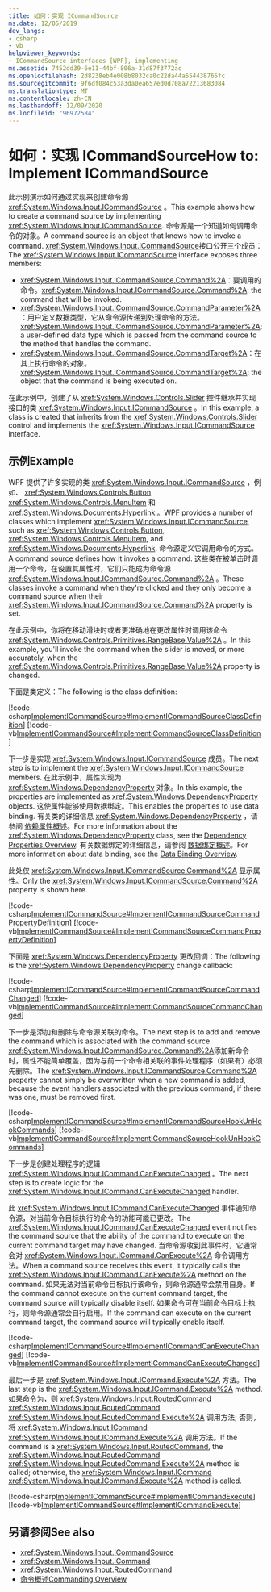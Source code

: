 ```yaml
---
title: 如何：实现 ICommandSource
ms.date: 12/05/2019
dev_langs:
- csharp
- vb
helpviewer_keywords:
- ICommandSource interfaces [WPF], implementing
ms.assetid: 7452dd39-6e11-44bf-806a-31d87f3772ac
ms.openlocfilehash: 2d8238eb4e008b8032ca0c22da44a554438765fc
ms.sourcegitcommit: 9f6df084c53a3da0ea657ed0d708a72213683084
ms.translationtype: MT
ms.contentlocale: zh-CN
ms.lasthandoff: 12/09/2020
ms.locfileid: "96972584"
---
```

# <a name="how-to-implement-icommandsource"></a><span data-ttu-id="1d573-102">如何：实现 ICommandSource</span><span class="sxs-lookup"><span data-stu-id="1d573-102">How to: Implement ICommandSource</span></span>

<span data-ttu-id="1d573-103">此示例演示如何通过实现来创建命令源 <xref:System.Windows.Input.ICommandSource> 。</span><span class="sxs-lookup"><span data-stu-id="1d573-103">This example shows how to create a command source by implementing <xref:System.Windows.Input.ICommandSource>.</span></span> <span data-ttu-id="1d573-104">命令源是一个知道如何调用命令的对象。</span><span class="sxs-lookup"><span data-stu-id="1d573-104">A command source is an object that knows how to invoke a command.</span></span> <span data-ttu-id="1d573-105"><xref:System.Windows.Input.ICommandSource>接口公开三个成员：</span><span class="sxs-lookup"><span data-stu-id="1d573-105">The <xref:System.Windows.Input.ICommandSource> interface exposes three members:</span></span>

- <span data-ttu-id="1d573-106"><xref:System.Windows.Input.ICommandSource.Command%2A>：要调用的命令。</span><span class="sxs-lookup"><span data-stu-id="1d573-106"><xref:System.Windows.Input.ICommandSource.Command%2A>: the command that will be invoked.</span></span>
- <span data-ttu-id="1d573-107"><xref:System.Windows.Input.ICommandSource.CommandParameter%2A>：用户定义数据类型，它从命令源传递到处理命令的方法。</span><span class="sxs-lookup"><span data-stu-id="1d573-107"><xref:System.Windows.Input.ICommandSource.CommandParameter%2A>: a user-defined data type which is passed from the command source to the method that handles the command.</span></span>
- <span data-ttu-id="1d573-108"><xref:System.Windows.Input.ICommandSource.CommandTarget%2A>：在其上执行命令的对象。</span><span class="sxs-lookup"><span data-stu-id="1d573-108"><xref:System.Windows.Input.ICommandSource.CommandTarget%2A>: the object that the command is being executed on.</span></span>

<span data-ttu-id="1d573-109">在此示例中，创建了从 <xref:System.Windows.Controls.Slider> 控件继承并实现接口的类  <xref:System.Windows.Input.ICommandSource> 。</span><span class="sxs-lookup"><span data-stu-id="1d573-109">In this example, a class is created that inherits from the <xref:System.Windows.Controls.Slider> control and implements the  <xref:System.Windows.Input.ICommandSource> interface.</span></span>
  
## <a name="example"></a><span data-ttu-id="1d573-110">示例</span><span class="sxs-lookup"><span data-stu-id="1d573-110">Example</span></span>

<span data-ttu-id="1d573-111">WPF 提供了许多实现的类 <xref:System.Windows.Input.ICommandSource> ，例如、 <xref:System.Windows.Controls.Button> <xref:System.Windows.Controls.MenuItem> 和 <xref:System.Windows.Documents.Hyperlink> 。</span><span class="sxs-lookup"><span data-stu-id="1d573-111">WPF provides a number of classes which implement <xref:System.Windows.Input.ICommandSource>, such as <xref:System.Windows.Controls.Button>, <xref:System.Windows.Controls.MenuItem>, and <xref:System.Windows.Documents.Hyperlink>.</span></span> <span data-ttu-id="1d573-112">命令源定义它调用命令的方式。</span><span class="sxs-lookup"><span data-stu-id="1d573-112">A command source defines how it invokes a command.</span></span> <span data-ttu-id="1d573-113">这些类在被单击时调用一个命令，在设置其属性时，它们只能成为命令源 <xref:System.Windows.Input.ICommandSource.Command%2A> 。</span><span class="sxs-lookup"><span data-stu-id="1d573-113">These classes invoke a command when they're clicked and they only become a command source when their <xref:System.Windows.Input.ICommandSource.Command%2A> property is set.</span></span>

<span data-ttu-id="1d573-114">在此示例中，你将在移动滑块时或者更准确地在更改属性时调用该命令 <xref:System.Windows.Controls.Primitives.RangeBase.Value%2A> 。</span><span class="sxs-lookup"><span data-stu-id="1d573-114">In this example, you'll invoke the command when the slider is moved, or more accurately, when the <xref:System.Windows.Controls.Primitives.RangeBase.Value%2A> property is changed.</span></span>

<span data-ttu-id="1d573-115">下面是类定义：</span><span class="sxs-lookup"><span data-stu-id="1d573-115">The following is the class definition:</span></span>

[!code-csharp[ImplementICommandSource#ImplementICommandSourceClassDefinition](~/samples/snippets/csharp/VS_Snippets_Wpf/ImplementICommandSource/CSharp/CommandSlider.cs#implementicommandsourceclassdefinition)]
[!code-vb[ImplementICommandSource#ImplementICommandSourceClassDefinition](~/samples/snippets/visualbasic/VS_Snippets_Wpf/ImplementICommandSource/visualbasic/commandslider.vb#implementicommandsourceclassdefinition)]

<span data-ttu-id="1d573-116">下一步是实现 <xref:System.Windows.Input.ICommandSource> 成员。</span><span class="sxs-lookup"><span data-stu-id="1d573-116">The next step is to implement the <xref:System.Windows.Input.ICommandSource> members.</span></span> <span data-ttu-id="1d573-117">在此示例中，属性实现为 <xref:System.Windows.DependencyProperty> 对象。</span><span class="sxs-lookup"><span data-stu-id="1d573-117">In this example, the properties are implemented as <xref:System.Windows.DependencyProperty> objects.</span></span> <span data-ttu-id="1d573-118">这使属性能够使用数据绑定。</span><span class="sxs-lookup"><span data-stu-id="1d573-118">This enables the properties to use data binding.</span></span> <span data-ttu-id="1d573-119">有关类的详细信息 <xref:System.Windows.DependencyProperty> ，请参阅 [依赖属性概述](dependency-properties-overview.md)。</span><span class="sxs-lookup"><span data-stu-id="1d573-119">For more information about the <xref:System.Windows.DependencyProperty> class, see the [Dependency Properties Overview](dependency-properties-overview.md).</span></span> <span data-ttu-id="1d573-120">有关数据绑定的详细信息，请参阅 [数据绑定概述](/dotnet/desktop-wpf/data/data-binding-overview)。</span><span class="sxs-lookup"><span data-stu-id="1d573-120">For more information about data binding, see the [Data Binding Overview](/dotnet/desktop-wpf/data/data-binding-overview).</span></span>

<span data-ttu-id="1d573-121">此处仅 <xref:System.Windows.Input.ICommandSource.Command%2A> 显示属性。</span><span class="sxs-lookup"><span data-stu-id="1d573-121">Only the <xref:System.Windows.Input.ICommandSource.Command%2A> property is shown here.</span></span>

[!code-csharp[ImplementICommandSource#ImplementICommandSourceCommandPropertyDefinition](~/samples/snippets/csharp/VS_Snippets_Wpf/ImplementICommandSource/CSharp/CommandSlider.cs#implementicommandsourcecommandpropertydefinition)]
[!code-vb[ImplementICommandSource#ImplementICommandSourceCommandPropertyDefinition](~/samples/snippets/visualbasic/VS_Snippets_Wpf/ImplementICommandSource/visualbasic/commandslider.vb#implementicommandsourcecommandpropertydefinition)]  
  
<span data-ttu-id="1d573-122">下面是 <xref:System.Windows.DependencyProperty> 更改回调：</span><span class="sxs-lookup"><span data-stu-id="1d573-122">The following is the <xref:System.Windows.DependencyProperty> change callback:</span></span>

[!code-csharp[ImplementICommandSource#ImplementICommandSourceCommandChanged](~/samples/snippets/csharp/VS_Snippets_Wpf/ImplementICommandSource/CSharp/CommandSlider.cs#implementicommandsourcecommandchanged)]
[!code-vb[ImplementICommandSource#ImplementICommandSourceCommandChanged](~/samples/snippets/visualbasic/VS_Snippets_Wpf/ImplementICommandSource/visualbasic/commandslider.vb#implementicommandsourcecommandchanged)]

<span data-ttu-id="1d573-123">下一步是添加和删除与命令源关联的命令。</span><span class="sxs-lookup"><span data-stu-id="1d573-123">The next step is to add and remove the command which is associated with the command source.</span></span> <span data-ttu-id="1d573-124"><xref:System.Windows.Input.ICommandSource.Command%2A>添加新命令时，属性不能简单覆盖，因为与前一个命令相关联的事件处理程序（如果有）必须先删除。</span><span class="sxs-lookup"><span data-stu-id="1d573-124">The <xref:System.Windows.Input.ICommandSource.Command%2A> property cannot simply be overwritten when a new command is added, because the event handlers associated with the previous command, if there was one, must be removed first.</span></span>

[!code-csharp[ImplementICommandSource#ImplementICommandSourceHookUnHookCommands](~/samples/snippets/csharp/VS_Snippets_Wpf/ImplementICommandSource/CSharp/CommandSlider.cs#implementicommandsourcehookunhookcommands)]
[!code-vb[ImplementICommandSource#ImplementICommandSourceHookUnHookCommands](~/samples/snippets/visualbasic/VS_Snippets_Wpf/ImplementICommandSource/visualbasic/commandslider.vb#implementicommandsourcehookunhookcommands)]

<span data-ttu-id="1d573-125">下一步是创建处理程序的逻辑 <xref:System.Windows.Input.ICommand.CanExecuteChanged> 。</span><span class="sxs-lookup"><span data-stu-id="1d573-125">The next step is to create logic for the <xref:System.Windows.Input.ICommand.CanExecuteChanged> handler.</span></span>

<span data-ttu-id="1d573-126">此 <xref:System.Windows.Input.ICommand.CanExecuteChanged> 事件通知命令源，对当前命令目标执行的命令的功能可能已更改。</span><span class="sxs-lookup"><span data-stu-id="1d573-126">The <xref:System.Windows.Input.ICommand.CanExecuteChanged> event notifies the command source that the ability of the command to execute on the current command target may have changed.</span></span> <span data-ttu-id="1d573-127">当命令源收到此事件时，它通常会对 <xref:System.Windows.Input.ICommand.CanExecute%2A> 命令调用方法。</span><span class="sxs-lookup"><span data-stu-id="1d573-127">When a command source receives this event, it typically calls the <xref:System.Windows.Input.ICommand.CanExecute%2A> method on the command.</span></span> <span data-ttu-id="1d573-128">如果无法对当前命令目标执行该命令，则命令源通常会禁用自身。</span><span class="sxs-lookup"><span data-stu-id="1d573-128">If the command cannot execute on the current command target, the command source will typically disable itself.</span></span> <span data-ttu-id="1d573-129">如果命令可在当前命令目标上执行，则命令源通常会自行启用。</span><span class="sxs-lookup"><span data-stu-id="1d573-129">If the command can execute on the current command target, the command source will typically enable itself.</span></span>

[!code-csharp[ImplementICommandSource#ImplementICommandCanExecuteChanged](~/samples/snippets/csharp/VS_Snippets_Wpf/ImplementICommandSource/CSharp/CommandSlider.cs#implementicommandcanexecutechanged)]
[!code-vb[ImplementICommandSource#ImplementICommandCanExecuteChanged](~/samples/snippets/visualbasic/VS_Snippets_Wpf/ImplementICommandSource/visualbasic/commandslider.vb#implementicommandcanexecutechanged)]

<span data-ttu-id="1d573-130">最后一步是 <xref:System.Windows.Input.ICommand.Execute%2A> 方法。</span><span class="sxs-lookup"><span data-stu-id="1d573-130">The last step is the <xref:System.Windows.Input.ICommand.Execute%2A> method.</span></span> <span data-ttu-id="1d573-131">如果命令为，则 <xref:System.Windows.Input.RoutedCommand> <xref:System.Windows.Input.RoutedCommand> <xref:System.Windows.Input.RoutedCommand.Execute%2A> 调用方法; 否则，将 <xref:System.Windows.Input.ICommand> <xref:System.Windows.Input.ICommand.Execute%2A> 调用方法。</span><span class="sxs-lookup"><span data-stu-id="1d573-131">If the command is a <xref:System.Windows.Input.RoutedCommand>, the <xref:System.Windows.Input.RoutedCommand> <xref:System.Windows.Input.RoutedCommand.Execute%2A> method is called; otherwise, the <xref:System.Windows.Input.ICommand> <xref:System.Windows.Input.ICommand.Execute%2A> method is called.</span></span>

[!code-csharp[ImplementICommandSource#ImplementICommandExecute](~/samples/snippets/csharp/VS_Snippets_Wpf/ImplementICommandSource/CSharp/CommandSlider.cs#implementicommandexecute)]
[!code-vb[ImplementICommandSource#ImplementICommandExecute](~/samples/snippets/visualbasic/VS_Snippets_Wpf/ImplementICommandSource/visualbasic/commandslider.vb#implementicommandexecute)]

## <a name="see-also"></a><span data-ttu-id="1d573-132">另请参阅</span><span class="sxs-lookup"><span data-stu-id="1d573-132">See also</span></span>

- <xref:System.Windows.Input.ICommandSource>
- <xref:System.Windows.Input.ICommand>
- <xref:System.Windows.Input.RoutedCommand>
- [<span data-ttu-id="1d573-133">命令概述</span><span class="sxs-lookup"><span data-stu-id="1d573-133">Commanding Overview</span></span>](commanding-overview.md)
